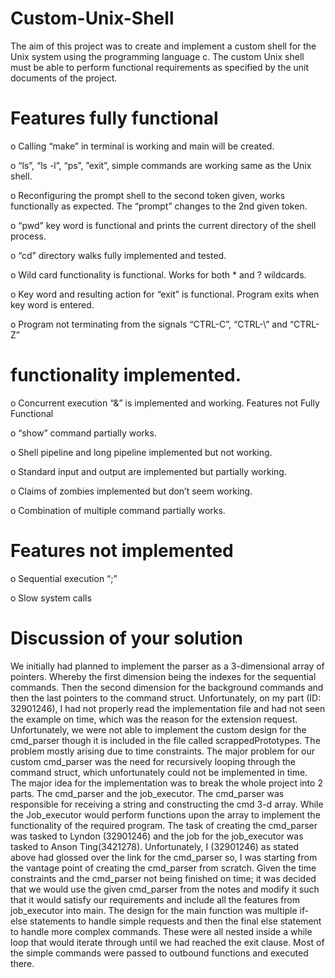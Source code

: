 # Custom-Unix-Shell
The aim of this project was to create and implement a custom shell for the Unix system using
the programming language c. The custom Unix shell must be able to perform functional
requirements as specified by the unit documents of the project.

# Features fully functional

o Calling “make” in terminal is working and main will be created.

o “ls”, “ls -l”, “ps”, ”exit”, simple commands are working same as the Unix shell.

o Reconfiguring the prompt shell to the second token given, works functionally as
expected. The “prompt” changes to the 2nd given token.

o “pwd” key word is functional and prints the current directory of the shell process.

o “cd” directory walks fully implemented and tested.

o Wild card functionality is functional. Works for both * and ? wildcards.

o Key word and resulting action for “exit” is functional. Program exits when key word is
entered.

o Program not terminating from the signals “CTRL-C”, “CTRL-\” and “CTRL-Z”

# functionality implemented.
o Concurrent execution “&” is implemented and working.
Features not Fully Functional

o “show” command partially works.

o Shell pipeline and long pipeline implemented but not working.

o Standard input and output are implemented but partially working.

o Claims of zombies implemented but don’t seem working.

o Combination of multiple command partially works.

# Features not implemented
o Sequential execution “;”

o Slow system calls

# Discussion of your solution
We initially had planned to implement the parser as a 3-dimensional array of pointers.
Whereby the first dimension being the indexes for the sequential commands. Then the second
dimension for the background commands and then the last pointers to the command struct.
Unfortunately, on my part (ID: 32901246), I had not properly read the implementation file and
had not seen the example on time, which was the reason for the extension request.
Unfortunately, we were not able to implement the custom design for the cmd_parser though it
is included in the file called scrappedPrototypes. The problem mostly arising due to time
constraints. The major problem for our custom cmd_parser was the need for recursively
looping through the command struct, which unfortunately could not be implemented in time.
The major idea for the implementation was to break the whole project into 2 parts. The
cmd_parser and the job_executor. The cmd_parser was responsible for receiving a string and
constructing the cmd 3-d array. While the Job_executor would perform functions upon the
array to implement the functionality of the required program. The task of creating the
cmd_parser was tasked to Lyndon (32901246) and the job for the job_executor was tasked to
Anson Ting(3421278). Unfortunately, I (32901246) as stated above had glossed over the link for
the cmd_parser so, I was starting from the vantage point of creating the cmd_parser from
scratch.
Given the time constraints and the cmd_parser not being finished on time; it was decided that
we would use the given cmd_parser from the notes and modify it such that it would satisfy our
requirements and include all the features from job_executor into main. The design for the main
function was multiple if-else statements to handle simple requests and then the final else
statement to handle more complex commands. These were all nested inside a while loop that
would iterate through until we had reached the exit clause. Most of the simple commands were
passed to outbound functions and executed there. 
